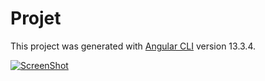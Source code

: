 # Projet

This project was generated with [Angular CLI](https://github.com/angular/angular-cli) version 13.3.4.

[![ScreenShot](https://cdn.discordapp.com/attachments/898659181488402493/972965211822768229/shifumiminia.png)](https://youtu.be/Jrm_0oYgems)


